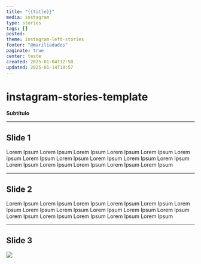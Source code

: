 ```yaml
---
title: "{{title}}"
media: instagram
type: stories
tags: []
posted: 
theme: instagram-left-stories
footer: "@mariliadados"
paginate: true
center: teste
created: 2025-01-04T12:50
updated: 2025-01-14T18:57
---
```

# instagram-stories-template

**Subtítulo**


----
## Slide 1

Lorem Ipsum Lorem Ipsum Lorem Ipsum Lorem Ipsum Lorem Ipsum Lorem Ipsum Lorem Ipsum Lorem Ipsum Lorem Ipsum Lorem Ipsum Lorem Ipsum Lorem Ipsum Lorem Ipsum Lorem Ipsum Lorem Ipsum  Lorem Ipsum 

----
## Slide 2

Lorem Ipsum Lorem Ipsum Lorem Ipsum Lorem Ipsum Lorem Ipsum Lorem Ipsum Lorem Ipsum Lorem Ipsum Lorem Ipsum Lorem Ipsum Lorem Ipsum Lorem Ipsum Lorem Ipsum Lorem Ipsum Lorem Ipsum  Lorem Ipsum 

---
## Slide 3

![](../Excalidraw/fig1.png)



